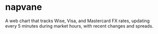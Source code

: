 # napvane
A web chart that tracks Wise, Visa, and Mastercard FX rates, updating every 5 minutes during market hours, with recent changes and spreads.
